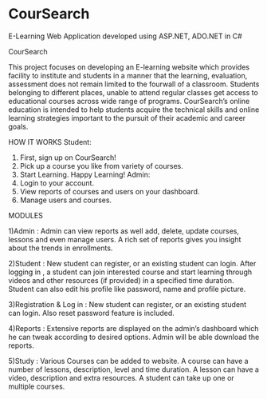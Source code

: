 # CourSearch
E-Learning Web Application developed using ASP.NET, ADO.NET in C#

CourSearch

This project focuses on developing an E-learning website which provides facility to institute and students in a manner that the learning, evaluation, assessment does not remain limited to the fourwall of a classroom. Students belonging to different places, unable to attend regular classes get access to educational courses across wide range of programs. CourSearch’s online education is intended to help students acquire the technical skills and online learning strategies important to the pursuit of their academic and career goals.

HOW IT WORKS
Student:
1. First, sign up on CourSearch!
2. Pick up a course you like from variety of courses.
3. Start Learning. 
Happy Learning!
Admin:
1. Login to your account.
2. View reports of courses and users on your dashboard.
3. Manage users and courses.

MODULES


1)Admin :
Admin can view reports as well add, delete, update courses, lessons and even manage users. A rich set of reports gives you insight about the trends in enrollments.

2)Student :
New student can register, or an existing student can login. 
After logging in , a student can join interested course and start learning through videos and other resources (if provided) in a specified time duration. Student can also edit his profile like password, name and profile picture.

3)Registration & Log in :
New student can register, or an existing student can login. Also reset password feature is included.

4)Reports :
Extensive reports are displayed on the admin’s dashboard which he can tweak according to desired options. Admin will be able download the reports.

5)Study :
Various Courses can be added to website. 
A course can have a number of lessons, description, level and time duration. A lesson can have a video, description and extra resources. A student can take up one or multiple courses.

